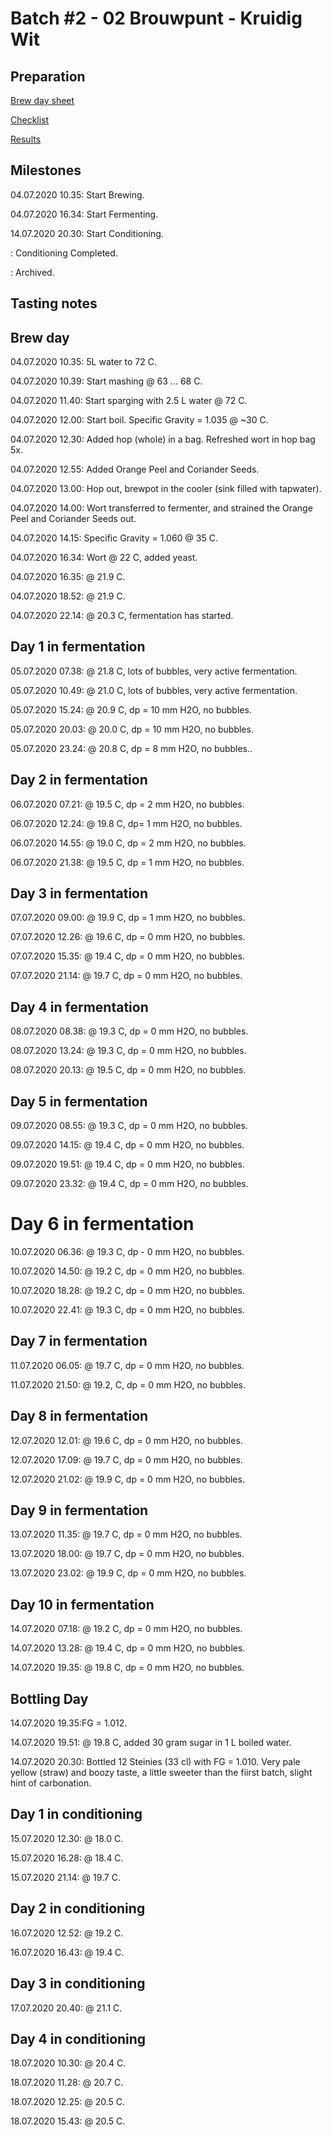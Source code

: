 # Batch #2 - 02 Brouwpunt - Kruidig Wit

## Preparation

[Brew day sheet](./Batch_2_02_Brouwpunt_Kruidig_Wit_brew_day_sheet.pdf)

[Checklist](./Batch_2_02_Brouwpunt_Kruidig_Wit_checklist.pdf)

[Results](./Batch_2_02_Brouwpunt_Kruidig_Wit_results.pdf)

## Milestones

04.07.2020 10.35: Start Brewing.

04.07.2020 16.34: Start Fermenting.

14.07.2020 20.30: Start Conditioning.

: Conditioning Completed.

: Archived.

## Tasting notes

## Brew day

04.07.2020 10.35: 5L water to 72 C.

04.07.2020 10.39: Start mashing @ 63 ... 68 C.

04.07.2020 11.40: Start sparging with 2.5 L water @ 72 C.

04.07.2020 12.00: Start boil. Specific Gravity = 1.035 @ ~30 C.

04.07.2020 12.30: Added hop (whole) in a bag. Refreshed wort in hop bag 5x.

04.07.2020 12.55: Added Orange Peel and Coriander Seeds.

04.07.2020 13.00: Hop out, brewpot in the cooler (sink filled with tapwater).

04.07.2020 14.00: Wort transferred to fermenter, and strained the Orange Peel and Coriander Seeds out.

04.07.2020 14.15: Specific Gravity = 1.060 @ 35 C.

04.07.2020 16.34: Wort @ 22 C, added yeast.

04.07.2020 16.35: @ 21.9 C.

04.07.2020 18.52: @ 21.9 C.

04.07.2020 22.14: @ 20.3 C, fermentation has started.

## Day 1 in fermentation

05.07.2020 07.38: @ 21.8 C, lots of bubbles, very active fermentation.

05.07.2020 10.49: @ 21.0 C, lots of bubbles, very active fermentation.

05.07.2020 15.24: @ 20.9 C, dp = 10 mm H2O, no bubbles.

05.07.2020 20.03: @ 20.0 C, dp = 10 mm H2O, no bubbles.

05.07.2020 23.24: @ 20.8 C, dp = 8 mm H2O, no bubbles..

## Day 2 in fermentation

06.07.2020 07.21: @ 19.5 C, dp = 2 mm H2O, no bubbles.

06.07.2020 12.24: @ 19.8 C, dp= 1 mm H2O, no bubbles.

06.07.2020 14.55: @ 19.0 C, dp = 2 mm H2O, no bubbles.

06.07.2020 21.38: @ 19.5 C, dp = 1 mm H2O, no bubbles.

## Day 3 in fermentation

07.07.2020 09.00: @ 19.9 C, dp = 1 mm H2O, no bubbles.

07.07.2020 12.26: @ 19.6 C, dp = 0 mm H2O, no bubbles.

07.07.2020 15.35: @ 19.4 C, dp = 0 mm H2O, no bubbles.

07.07.2020 21.14: @ 19.7 C, dp = 0 mm H2O, no bubbles.

## Day 4 in fermentation

08.07.2020 08.38: @ 19.3 C, dp = 0 mm H2O, no bubbles.

08.07.2020 13.24: @ 19.3 C, dp = 0 mm H2O, no bubbles.

08.07.2020 20.13: @ 19.5 C, dp = 0 mm H2O, no bubbles.

## Day 5 in fermentation

09.07.2020 08.55: @ 19.3 C, dp = 0 mm H2O, no bubbles.

09.07.2020 14.15: @ 19.4 C, dp = 0 mm H2O, no bubbles.

09.07.2020 19.51: @ 19.4 C, dp = 0 mm H2O, no bubbles.

09.07.2020 23.32: @ 19.4 C, dp = 0 mm H2O, no bubbles.

# Day 6 in fermentation

10.07.2020 06.36: @ 19.3 C, dp - 0 mm H2O, no bubbles.

10.07.2020 14.50: @ 19.2 C, dp = 0 mm H2O, no bubbles.

10.07.2020 18.28: @ 19.2 C, dp = 0 mm H2O, no bubbles.

10.07.2020 22.41: @ 19.3 C, dp = 0 mm H2O, no bubbles.

## Day 7 in fermentation

11.07.2020 06.05: @ 19.7 C, dp = 0 mm H2O, no bubbles.

11.07.2020 21.50: @ 19.2, C, dp = 0 mm H2O, no bubbles.

## Day 8 in fermentation

12.07.2020 12.01: @ 19.6 C, dp = 0 mm H2O, no bubbles.

12.07.2020 17.09: @ 19.7 C, dp = 0 mm H2O, no bubbles.

12.07.2020 21.02: @ 19.9 C, dp = 0 mm H2O, no bubbles.

## Day 9 in fermentation

13.07.2020 11.35: @ 19.7 C, dp = 0 mm H2O, no bubbles.

13.07.2020 18.00: @ 19.7 C, dp = 0 mm H2O, no bubbles.

13.07.2020 23.02: @ 19.9 C, dp = 0 mm H2O, no bubbles.

## Day 10 in fermentation

14.07.2020 07.18: @ 19.2 C, dp = 0 mm H2O, no bubbles.

14.07.2020 13.28: @ 19.4 C, dp = 0 mm H2O, no bubbles.

14.07.2020 19.35: @ 19.8 C, dp = 0 mm H2O, no bubbles.

## Bottling Day

14.07.2020 19.35:FG = 1.012.

14.07.2020 19.51: @ 19.8 C,  added 30 gram sugar in 1 L boiled water. 

14.07.2020 20.30: Bottled 12 Steinies (33 cl) with FG = 1.010. Very pale yellow (straw) and boozy taste, a little sweeter than the fiirst batch, slight hint of carbonation.

## Day 1 in conditioning

15.07.2020 12.30: @ 18.0 C.

15.07.2020 16.28: @ 18.4 C.

15.07.2020 21.14: @ 19.7 C.

## Day 2 in conditioning

16.07.2020 12.52: @ 19.2 C.

16.07.2020 16.43: @ 19.4 C.

## Day 3 in conditioning

17.07.2020 20.40: @ 21.1 C.

## Day 4 in conditioning

18.07.2020 10.30: @ 20.4 C.

18.07.2020 11.28: @ 20.7 C.

18.07.2020 12.25: @ 20.5 C.

18.07.2020 15.43: @ 20.5 C.
